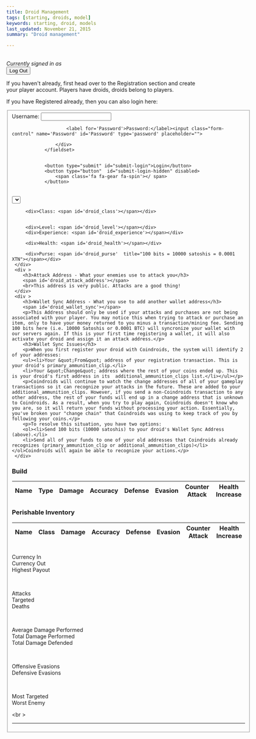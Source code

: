 ```yaml
---
title: Droid Management
tags: [starting, droids, model]
keywords: starting, droid, models 
last_updated: November 21, 2015
summary: "Droid management"

---
```



<br />

<script> 
$(document).ready(function(){
$("#submit-creation-hidden").hide();
$("#submit-login-hidden").hide();
$("#user-box").hide();
$("#reg-warning").hide();
$("#droid_details_1").hide();
$("#droid_details_2").hide();

});

</script>

 


<div id='user-box'>
<i>Currently signed in as <span id='username_display'></span></i><form ><button type='submit' id='log_out'>Log Out</button></form>
</div>

<div id='reg-warning'>
If you haven't already, first head over to the Registration section and create your player account. Players have droids, droids belong to players. 

If you have Registered already, then you can also login here:

<form class="pure-form" id="login-form">
				<fieldset class="form-group">
					<div>
						<label for='Username'> Username: </label><input class="form-control" name='Username' id='Username' type='text'>

						<label for='Password'>Password:</label><input class="form-control" name='Password' id='Password' type='password' placeholder="">
						
					</div>
				</fieldset>

				
				<button type="submit" id="submit-login">Login</button>
				<button type="button"  id="submit-login-hidden" disabled>
					<span class='fa fa-gear fa-spin'></	span>
				</button>
</form>



<script>
$("#submit-login").click(function( event ) {
   $("#submit-login").hide();
   $("#submit-login-hidden").show();
   event.preventDefault();



		   var registrationData = {
		           "username" : $("#Username").val(),
		           "password" : $("#Password").val()
		       };
		   jQuery.ajax({
		    url: "https://api.coindroids.com/rpc/identify",
		    type: "POST",
		    processData: false,
		       contentType: 'application/json',
		    data: JSON.stringify(registrationData)
			})
		.done(function(data, textStatus, jqXHR) {

		    localStorage.Username = $("#Username").val();
		    localStorage.AuthToken = 'Bearer ' + data.token;
		    
		    $("#Password").val('');
			$("#Username").val('');
		    
		       $("#reg-warning").hide();
		       	$("#user-box").show();
			   	$("#username_display").html(localStorage.Username)
		    

		 	$("#login-form").submit();
		    
		    
		    console.log("HTTP Request Succeeded: " + jqXHR.status);
		    console.log(data);
		})
		.fail(function(jqXHR, textStatus, errorThrown) {
		    console.log("HTTP Request Failed");
		})
		.always(function() {
		    /* ... */
		});


   
});

$("#log_out").click(function( event ) {
	localStorage.clear();

});

</script>  
</div>


<script> 
$(document).ready(function(){

if (localStorage.Username == null)
{
	$("#reg-warning").show();
	$("#user-box").hide();
	
} else {
	$("#reg-warning").hide();
	$("#user-box").show();
	$("#username_display").html(localStorage.Username)
	
	$("#droid_details_1").show();
	$("#droid_details_2").show();
		    
	
		jQuery.ajax({
		    url: "https://api.coindroids.com/droid?username=eq."+localStorage.Username,
		    type: "GET",
		    processData: false,
		       contentType: 'application/json',
			})
		.done(function(data, textStatus, jqXHR) {
			
			 tmp = '';
			 for (index = data.length - 1; index >= 0; --index) { 
				if (index == 0 ) {tmp = 'selected'} else { tmp = '';}
				$("#droid_name").append("<option value="+data[index].id+" "+tmp+">"+data[index].name+" ("+data[index].currency_code+")</option>");

			}
			
			  index = 0;
				$("#droid_class").html(data[index].droid_class);
				$("#droid_experience").html(data[index].experience);
				$("#droid_level").html(data[index].level);
				$("#droid_purse").html((data[index].purse_current/100) + "/" + (data[0].purse_max/100)+ " bits");
		  	    $("#droid_health").html(data[index].health_current + "/" + data[0].health_max);
		  	    
		  	    if (data[index].attack_address == null) {
		  	    	$("#droid_attack_address").html("<i>Your attack address has not be assigned. You need to complete you first wallet syncronization process first.");
		  	    } else {
		  	    	$("#droid_attack_address").html(data[index].attack_address + "<br><img src='https://chart.googleapis.com/chart?cht=qr&chl="+data[index].attack_address+"&chs=180x180&choe=UTF-8&chld=L|2' alt=''>")
		  	    }
		  	    
		  		for (build_index = data[index].build.length - 1; build_index >= 0; --build_index) {
		  			$("#droid_build").append("<tr><th>"+data[index].build[build_index].name+"<td>"+data[index].build[build_index].item_type+"<td>"+data[index].build[build_index].damage+"<td>"+data[index].build[build_index].accuracy+"<td>"+data[index].build[build_index].defense+"<td>"+data[index].build[build_index].evasion+"<td>"+data[index].build[build_index].counter_attack+"<td>"+data[index].build[build_index].health_increase);
		  		}
		  		
		  		if (data[index].inventory != null) {
			  		for (inventory_index = data[index].inventory.length - 1; inventory_index >= 0; --inventory_index) {
			  			$("#droid_inventory").append("<tr><th>"+data[index].inventory[inventory_index].name+"<td>"+data[index].inventory[inventory_index].item_type+"<td>"+data[index].inventory[inventory_index].damage+"<td>"+data[index].inventory[inventory_index].accuracy+"<td>"+data[index].inventory[inventory_index].defense+"<td>"+data[index].inventory[inventory_index].evasion+"<td>"+data[index].inventory[inventory_index].counter_attack+"<td>"+data[index].inventory[inventory_index].health_increase);
			  		}
		  		} else {
		  		$("#droid_inventory").append("<th> Inventory is empty. <td><td><td><td><td><td><td> ");
		  		}
	
		 	get_reg_qr(data[index].id);
		 	
		 			$("#currency_in").html(formatNumber(data[index].currency_in/100) + '&nbsp;bits' );
					$("#currency_out").html(formatNumber(data[index].currency_out/100) + '&nbsp;bits' );
					$("#highest_payout").html(formatNumber(data[index].highest_payout/100) + '&nbsp;bits' );
					$("#attacks").html(data[index].attacks);
					$("#deaths").html(data[index].deaths);
					$("#targeted").html(data[index].targeted);					
					$("#defensive_evasions").html(data[index].defensive_evasions);
					$("#offensive_evasions").html(data[index].offensive_evasions);
					
					$("#total_damage_performed").html(formatNumber(data[index].total_damage_performed.toFixed(2)));
					$("#total_damage_defended").html(formatNumber(data[index].total_damage_defended.toFixed(2)));
					
					$("#average_damage_performed").html(formatNumber(data[index].average_damage_performed.toFixed(2)));

					$("#most_targeted").html(data[index].most_targeted_name + ' (' + data[index].most_targeted_id + ')');
					$("#worst_enemy").html(data[index].worst_enemy_name + ' (' + data[index].worst_enemy_id + ')');
		 	
		    console.log("HTTP Request Succeeded: " + jqXHR.status);
		    console.log(data);
		})
		.fail(function(jqXHR, textStatus, errorThrown) {
		    console.log("HTTP Request Failed");
		})
		.always(function() {
		       $("#submit-lookup").show();
			   $("#submit-lookup-hidden").hide();
		});
	
		
	}

});

function formatNumber (num) {
    return num.toString().replace(/(\d)(?=(\d{3})+(?!\d))/g, "$1,")
}



function get_reg_qr(droid_id){
	 var qrData = {
	           "droid_id" : droid_id
	       };


    jQuery.ajax({
	    url: "https://api.coindroids.com/rpc/get_droid_registration_address",
	    headers:  {
			"Authorization": localStorage.AuthToken
		},
	    type: "POST",
	    contentType: 'application/json',
	    data: JSON.stringify(qrData)
		})
	.done(function(data, textStatus, jqXHR) {
	    var qrtext = encodeURIComponent("bitcoin://" + data[0].get_droid_registration_address + "?amount=0.0001&message=Wallet%20Sync");
	    $("#droid_wallet_sync").html(data[0].get_droid_registration_address + "<br><br><img src='https://chart.googleapis.com/chart?cht=qr&chl="+qrtext+"&chs=180x180&choe=UTF-8&chld=L|2' alt=''></p>");
	
		console.log("HTTP Request Succeeded: " + jqXHR.status);
	    console.log(data);
	})
	.fail(function(jqXHR, textStatus, errorThrown) {
		    $("#CreationFormContent").html("<p>Creation Failed!</p>");
	    console.log("HTTP Request Failed");
	})
	.always(function() {
	    /* ... */
	});

}



</script>

<br>

<div class="container"  id='droid_details_1'>

 <div class="row">
 	<div >
		 <select id='droid_name' style='text-transform:capitalize; font: large;' class='form-control-lg'></select>
		
		 <div>Class: <span id='droid_class'></span></div>
		
		 
		 <div>Level: <span id='droid_level'></span></div>
		 <div>Experience: <span id='droid_experience'></span></div>
		
		 <div>Health: <span id='droid_health'></span></div>
		
		 <div>Purse: <span id='droid_purse'  title="100 bits = 10000 satoshis = 0.0001 XTN"></span></div>
	 </div>
	 <div >
		<h3>Attack Address - What your enemies use to attack you</h3>
		<span id='droid_attack_address'></span>
		<br>This address is very public. Attacks are a good thing!	 	
	 </div>	
	 <div >
	 	<h3>Wallet Sync Address - What you use to add another wallet address</h3>
		<span id='droid_wallet_sync'></span>
		<p>This Address should only be used if your attacks and purchases are not being associated with your player. You may notice this when trying to attack or purchase an item, only to have your money returned to you minus a transaction/mining fee. Sending 100 bits here (i.e. 10000 Satoshis or 0.0001 BTC) will syncronize your wallet with our servers again. If this is your first time registering a wallet, it will also activate your droid and assign it an attack address.</p> 
		<h3>Wallet Sync Issues</h3>
		<p>When you first register your droid with Coindroids, the system will identify 2 of your addresses:
		<ul><li>Your &quot;From&quot; address of your registration transaction. This is your droid's primary_ammunition_clip.</li>
		<li>Your &quot;Change&quot; address where the rest of your coins ended up. This is your droid's first address in its  additional_ammunition_clips list.</li></ul></p>
		<p>Coindroids will continue to watch the change addresses of all of your gameplay transactions so it can recognize your attacks in the future. These are added to your additional_ammunition_clips. However, if you send a non-Coindroids transaction to any other address, the rest of your funds will end up in a change address that is unknown to Coindroids. As a result, when you try to play again, Coindroids doesn't know who you are, so it will return your funds without processing your action. Essentially, you've broken your "change chain" that Coindroids was using to keep track of you by following your coins.</p>
		<p>To resolve this situation, you have two options:
		<ol><li>Send 100 bits (10000 satoshis) to your droid's Wallet Sync Address (above).</li>
		<li>Send all of your funds to one of your old addresses that Coindroids already recognizes (primary_ammunition_clip or additional_ammunition_clips)</li></ol>Coindroids will again be able to recognize your actions.</p>
	 </div>
  <div>
  
</div>
<div class="container" id='droid_details_2'>
 <div class="row">
 <h3>Build</h3>
 <table id='build'>
 <thead>
 	  <tr>
   <th id="n"> Name
   <th> Type
   <th> Damage	
   <th> Accuracy	
   <th> Defense	
   <th> Evasion	
   <th> Counter Attack	
   <th> Health Increase
 </thead>
 <tbody id='droid_build'>
   
 </tbody>
 </table>

 
 <h3>Perishable Inventory</h3>
 <table id='inventory'>
 <thead>
 	  <tr>
   <th id="n"> Name
   <th> Class
   <th> Damage	
   <th> Accuracy	
   <th> Defense	
   <th> Evasion	
   <th> Counter Attack	
   <th> Health Increase
 </thead>
 <tbody id='droid_inventory'>
   
 </tbody>
 </table> 
 </div>
</div>
<br \>


<div class="row">
          <div class="col-md-4"><span class='big_number' id='currency_in'></span><div class="kbCaption">Currency In</div></div>
          <div class="col-md-4"><span class='big_number' id='currency_out'></span><div class="kbCaption">Currency Out</a></div></div>
          <div class="col-md-4"><span class='big_number' id='highest_payout'></span><div class="kbCaption">Highest Payout</div></a></div>
</div>
<p>&nbsp;</p>
<div class="row">
          <div class="col-md-4"><span class='big_number' id='attacks'></span><div class="kbCaption">Attacks</div></a></div>
          <div class="col-md-4"><span class='big_number' id='targeted'></span><div class="kbCaption">Targeted</div></a></div>
          <div class="col-md-4"><span class='big_number' id='deaths'></span><div class="kbCaption">Deaths</div></a></div>
</div>
<p>&nbsp;</p>
<div class="row">
          <div class="col-md-4"><span class='big_number' id='average_damage_performed'></span><div class="kbCaption">Average Damage Performed</div></a></div>
          <div class="col-md-4"><span class='big_number' id='total_damage_performed'></span><div class="kbCaption">Total Damage Performed</div></a></div>
          <div class="col-md-4"><span class='big_number' id='total_damage_defended'></span><div class="kbCaption">Total Damage Defended</div></a></div>
</div>
<p>&nbsp;</p>
<div class="row">
          <div class="col-md-4"><span class='big_number' id='offensive_evasions'></span><div class="kbCaption">Offensive Evasions</div></a></div>
          <div class="col-md-4"><span class='big_number' id='defensive_evasions'></span><div class="kbCaption">Defensive Evasions</div></a></div>
</div>
<p>&nbsp;</p>
<div class="row">
          <div class="col-md-4"><span class='big_number' id='most_targeted'></span><div class="kbCaption">Most Targeted</div></a></div>
          <div class="col-md-4"><span class='big_number' id='worst_enemy'></span><div class="kbCaption">Worst Enemy</div></a></div>
</div>


<br \>
<br />
<hr />


<script>

$("#droid_name").change(function( event ) {

		jQuery.ajax({
		    url: "https://api.coindroids.com/droid?id=eq."+$("#droid_name").val(),
		    type: "GET",
		    processData: false,
		       contentType: 'application/json',
			})
		.done(function(data, textStatus, jqXHR) {
			
	
			
			  index = 0;
				$("#droid_class").html(data[index].droid_class);
				$("#droid_experience").html(data[index].experience);
				$("#droid_level").html(data[index].level);
				$("#droid_purse").html((data[index].purse_current/100) + "/" + (data[0].purse_max/100)+ " bits");
		  	    $("#droid_health").html(data[index].health_current + "/" + data[0].health_max);
		  	    
		  	    if (data[index].attack_address == null) {
		  	    	$("#droid_attack_address").html("<i>Your attack address has not be assigned. You need to complete you first wallet syncronization process first.");
		  	    } else {
		  	    	$("#droid_attack_address").html(data[index].attack_address + "<br><img src='https://chart.googleapis.com/chart?cht=qr&chl="+data[index].attack_address+"&chs=180x180&choe=UTF-8&chld=L|2' alt=''>")
		  	    }
		  	    
		  	    $("#droid_build").empty();
		  		for (build_index = data[index].build.length - 1; build_index >= 0; --build_index) {
		  			$("#droid_build").append("<tr><th>"+data[index].build[build_index].name+"<td>"+data[index].build[build_index].item_type+"<td>"+data[index].build[build_index].damage+"<td>"+data[index].build[build_index].accuracy+"<td>"+data[index].build[build_index].defense+"<td>"+data[index].build[build_index].evasion+"<td>"+data[index].build[build_index].counter_attack+"<td>"+data[index].build[build_index].health_increase);
		  		}
		  		
		  		$("#droid_inventory").empty();
		  		if (data[index].inventory != null) {
			  		for (inventory_index = data[index].inventory.length - 1; inventory_index >= 0; --inventory_index) {
			  			$("#droid_inventory").append("<tr><th>"+data[index].inventory[inventory_index].name+"<td>"+data[index].inventory[inventory_index].item_type+"<td>"+data[index].inventory[inventory_index].damage+"<td>"+data[index].inventory[inventory_index].accuracy+"<td>"+data[index].inventory[inventory_index].defense+"<td>"+data[index].inventory[inventory_index].evasion+"<td>"+data[index].inventory[inventory_index].counter_attack+"<td>"+data[index].inventory[inventory_index].health_increase);
			  		}
		  		} else {
		  		$("#droid_inventory").append("<th> Inventory is empty. <td><td><td><td><td><td><td> ");
		  		}
	
			 		$("#currency_in").html(formatNumber(data[index].currency_in/100) + '&nbsp;bits' );
					$("#currency_out").html(formatNumber(data[index].currency_out/100) + '&nbsp;bits' );
					$("#highest_payout").html(formatNumber(data[index].highest_payout/100) + '&nbsp;bits' );
					$("#attacks").html(data[index].attacks);
					$("#deaths").html(data[index].deaths);
					$("#targeted").html(data[index].targeted);					
					$("#defensive_evasions").html(data[index].defensive_evasions);
					$("#offensive_evasions").html(data[index].offensive_evasions);
					
					$("#total_damage_performed").html(formatNumber(data[index].total_damage_performed.toFixed(2)));
					$("#total_damage_defended").html(formatNumber(data[index].total_damage_defended.toFixed(2)));
					
					$("#average_damage_performed").html(formatNumber(data[index].average_damage_performed.toFixed(2)));

					$("#most_targeted").html(data[index].most_targeted_name + ' (' + data[index].most_targeted_id + ')');
					$("#worst_enemy").html(data[index].worst_enemy_name + ' (' + data[index].worst_enemy_id + ')');
			 	
			 	
		 	get_reg_qr(data[index].id);
		    
		    console.log("HTTP Request Succeeded: " + jqXHR.status);
		    console.log(data);
		})
		.fail(function(jqXHR, textStatus, errorThrown) {
		    console.log("HTTP Request Failed");
		})
		.always(function() {
		       $("#submit-lookup").show();
			   $("#submit-lookup-hidden").hide();
		});

});

</script>


